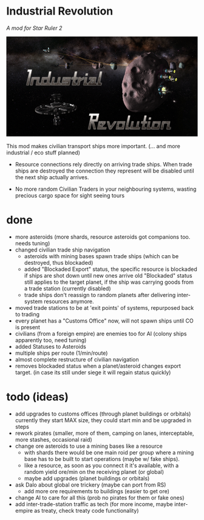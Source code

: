 # Industrial Revolution
_A mod for Star Ruler 2_

![logo](IndustrialRevolution/logo.png "")

This mod makes civilian transport ships more important.
(... and more industrial / eco stuff planned)

- Resource connections rely directly on arriving trade ships.
  When trade ships are destroyed the connection they represent will be disabled until the next ship actually arrives.

- No more random Civilian Traders in your neighbouring systems, wasting precious cargo space for sight seeing tours

# done
- more asteroids (more shards, resource asteroids got companions too. needs tuning)
- changed civilian trade ship navigation
    - asteroids with mining bases spawn trade ships (which can be destroyed, thus blockaded)
    - added "Blockaded Export" status, the specific resource is blockaded if ships are shot down until new ones arrive
      old "Blockaded" status still applies to the target planet, if the ship was carrying goods from a trade station (currently disabled)
    - trade ships don't reassign to random planets after delivering inter-system resources anymore.
- moved trade stations to be at 'exit points' of systems, repurposed back to trading
- every planet has a "Customs Office" now, will not spawn ships until CO is present
- civilians (from a foreign empire) are enemies too for AI (colony ships apparently too, need tuning)
- added Statuses to Asteroids
- multiple ships per route (1/min/route)
- almost complete restructure of civilian navigation
- removes blockaded status when a planet/asteroid changes export target.
  (in case its still under siege it will regain status quickly)

# todo (ideas)
- add upgrades to customs offices (through planet buildings or orbitals)
      currently they start MAX size, they could start min and be upgraded in steps
- rework pirates (smaller, more of them, camping on lanes, interceptable, more stashes, occasional raid)
- change ore asteroids to use a mining bases like a resource
    - with shards there would be one main roid per group where a mining base has to be built to start operations (maybe w/ fake ships).
    - like a resource, as soon as you connect it it's available, with a random yield ore/min on the receiving planet (or global)
    - maybe add upgrades (planet buildings or orbitals)
- ask Dalo about global ore trickery (maybe can port from RS)
    - add more ore requirements to buildings (easier to get ore)
- change AI to care for all this (prob no pirates for them or fake ones)
- add inter-trade-station traffic as tech (for more income, maybe inter-empire as treaty, check treaty code functionality)